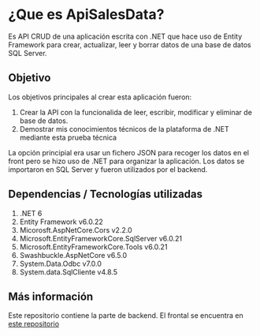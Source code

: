 # ¿Que es ApiSalesData?
Es API CRUD de una aplicación escrita con .NET que hace uso de Entity Framework para crear, actualizar, leer y borrar datos de una base de datos SQL Server. 


## Objetivo
Los objetivos principales al crear esta aplicación fueron:
1. Crear la API con la funcionalida de leer, escribir, modificar y eliminar de base de datos.
2. Demostrar mis conocimientos técnicos de la plataforma de .NET mediante esta prueba técnica


La opción principial era usar un fichero JSON para recoger los datos en el front pero se hizo uso de .NET para organizar la aplicación.
Los datos se importaron en SQL Server y fueron utilizados por el backend.

## Dependencias / Tecnologías utilizadas
1. .NET 6
2. Entity Framework v6.0.22
3. Micorosft.AspNetCore.Cors v2.2.0
4. Microsoft.EntityFrameworkCore.SqlServer v6.0.21
5. Microsoft.EntityFrameworkCore.Tools v6.0.21
6. Swashbuckle.AspNetCore v6.5.0
7. System.Data.Odbc v7.0.0
8. System.data.SqlCliente v4.8.5

## Más información
Este repositorio contiene la parte de backend.
El frontal se encuentra en [este repositorio](https://github.com/MarioCSan/frontPrueba)

